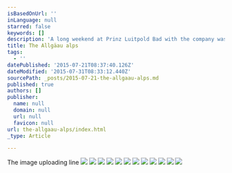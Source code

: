 ```yaml
---
isBasedOnUrl: ''
inLanguage: null
starred: false
keywords: []
description: 'A long weekend at Prinz Luitpold Bad with the company was awesome. The excellent views and lovely (but hard) hiking trips that Armin took us were amazing. '
title: The Allgäau alps
tags:
  - ''
datePublished: '2015-07-21T08:37:40.126Z'
dateModified: '2015-07-31T08:33:12.440Z'
sourcePath: _posts/2015-07-21-the-allgaau-alps.md
published: true
authors: []
publisher:
  name: null
  domain: null
  url: null
  favicon: null
url: the-allgaau-alps/index.html
_type: Article

---
```

The image uploading line
![](https://the-grid-user-content.s3-us-west-2.amazonaws.com/40b1f3e4-c550-45e6-95d4-0c4dd7ea670b.jpg)
![](https://the-grid-user-content.s3-us-west-2.amazonaws.com/fb76c1dd-840c-42fa-b26a-526e15e25f61.jpg)
![](https://the-grid-user-content.s3-us-west-2.amazonaws.com/0fa1224d-64d5-4f45-858f-0e97a8c28cb4.gif)
![](https://the-grid-user-content.s3-us-west-2.amazonaws.com/af546b74-fd19-4f22-9396-3ca407b162de.jpg)
![](https://the-grid-user-content.s3-us-west-2.amazonaws.com/90e7c23a-2e96-4289-b665-e28369f5d56f.jpg)
![](https://the-grid-user-content.s3-us-west-2.amazonaws.com/c68f8fde-90d2-44cd-824c-e758cab41acc.jpg)
![](https://the-grid-user-content.s3-us-west-2.amazonaws.com/98c78210-fac8-4f54-a1db-fff8a58a7cd6.jpg)
![](https://the-grid-user-content.s3-us-west-2.amazonaws.com/3af675f1-ae5e-4104-8acc-9388dda55295.jpg)
![](https://the-grid-user-content.s3-us-west-2.amazonaws.com/bacb4f38-f53e-4056-9ef0-5a42f1b8da31.jpg)
![](https://the-grid-user-content.s3-us-west-2.amazonaws.com/bc316a99-9a08-4ca7-b1c2-60184c41db60.jpg)
![](https://the-grid-user-content.s3-us-west-2.amazonaws.com/1f93c53f-1112-4acb-a013-51e0f9e0866d.jpg)
![](https://the-grid-user-content.s3-us-west-2.amazonaws.com/37e46214-e316-4fa9-b421-355dbdb94ad9.jpg)